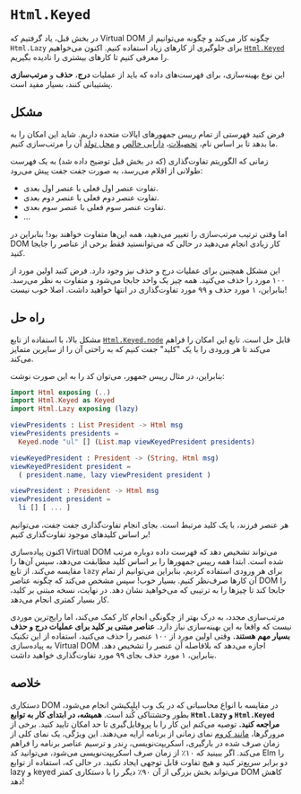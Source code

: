 # `Html.Keyed`

در بخش قبل، یاد گرفتیم که Virtual DOM چگونه کار می‌کند و چگونه می‌توانیم از `Html.Lazy` برای جلوگیری از کارهای زیاد استفاده کنیم. اکنون می‌خواهیم [`Html.Keyed`][html.keyed] را معرفی کنیم تا کارهای بیشتری را نادیده بگیریم.

این نوع بهینه‌سازی، برای فهرست‌های داده که باید از عملیات **درج**، **حذف** و **مرتب‌سازی** پشتیبانی کنند، بسیار مفید است.

## مشکل

فرض کنید فهرستی از تمام رییس جمهورهای ایالات متحده داریم. شاید این امکان را به ما بدهد تا بر اساس نام، [تحصیلات][by-education]، [دارایی خالص][by-networth] و [محل تولد][by-homestate] آن را مرتب‌سازی کنیم.

زمانی که الگوریتم تفاوت‌گذاری (که در بخش قبل توضیح داده شد) به یک فهرست طولانی از اقلام می‌رسد، به صورت جفت جفت پیش می‌رود:

- تفاوت عنصر اول فعلی با عنصر اول بعدی.
- تفاوت عنصر دوم فعلی با عنصر دوم بعدی.
- تفاوت عنصر سوم فعلی با عنصر سوم بعدی.
- ...

اما وقتی ترتیب مرتب‌سازی را تغییر می‌دهید، همه این‌ها متفاوت خواهند بود! بنابراین در DOM کار زیادی انجام می‌دهید در حالی که می‌توانستید فقط برخی از عناصر را جابجا کنید.

این مشکل همچنین برای عملیات درج و حذف نیز وجود دارد. فرض کنید اولین مورد از ۱۰۰ مورد را حذف می‌کنید. همه چیز یک واحد جابجا می‌شود و متفاوت به نظر می‌رسد. بنابراین، ۱ مورد حذف و ۹۹ مورد تفاوت‌گذاری در انتها خواهید داشت. اصلا خوب نیست!

## راه حل

مشکل بالا، با استفاده از تابع [`Html.Keyed.node`][html.keyed.node] قابل حل است. تابع این امکان را فراهم می‌کند تا هر ورودی را با یک "کلید" جفت کنیم که به راحتی آن را از سایرین متمایز می‌کند.

بنابراین، در مثال رییس جمهور، می‌توان کد را به این صورت نوشت:

```elm
import Html exposing (..)
import Html.Keyed as Keyed
import Html.Lazy exposing (lazy)

viewPresidents : List President -> Html msg
viewPresidents presidents =
  Keyed.node "ul" [] (List.map viewKeyedPresident presidents)

viewKeyedPresident : President -> (String, Html msg)
viewKeyedPresident president =
  ( president.name, lazy viewPresident president )

viewPresident : President -> Html msg
viewPresident president =
  li [] [ ... ]
```

هر عنصر فرزند، با یک کلید مرتبط است. بجای انجام تفاوت‌گذاری جفت جفت، می‌توانیم بر اساس کلیدهای موجود تفاوت‌گذاری کنیم!

اکنون پیاده‌سازی Virtual DOM می‌تواند تشخیص دهد که فهرست داده دوباره مرتب شده است. ابتدا همه رییس جمهورها را بر اساس کلید مطابقت می‌دهد، سپس آن‌ها را مقایسه می‌کند. از تابع `lazy` برای هر ورودی استفاده کردیم، بنابراین می‌توانیم از تمام آن کارها صرف‌نظر کنیم. بسیار خوب! سپس مشخص می‌کند که چگونه عناصر DOM را جابجا کند تا چیزها را به ترتیبی که می‌خواهید نشان دهد. در نهایت، نسخه مبتنی بر کلید، کار بسیار کمتری انجام می‌دهد.

مرتب‌سازی مجدد، به درک بهتر از چگونگی انجام کار کمک می‌کند، اما رایج‌ترین موردی نیست که واقعا به این بهینه‌سازی نیاز دارد. **عناصر مبتنی بر کلید برای عملیات درج و حذف بسیار مهم هستند.** وقتی اولین مورد از ۱۰۰ عنصر را حذف می‌کنید، استفاده از این تکنیک به پیاده‌سازی Virtual DOM اجازه می‌دهد که بلافاصله آن عنصر را تشخیص دهد. بنابراین، ۱ مورد حذف بجای ۹۹ مورد تفاوت‌گذاری خواهید داشت.

## خلاصه

دستکاری DOM در مقایسه با انواع محاسباتی که در یک وب اپلیکیشن انجام می‌شود، بطور وحشتناکی کُند است. **همیشه، در ابتدای کار به توابع `Html.Lazy` و `Html.Keyed` مراجعه کنید.** توصیه می‌کنم این کار را با پروفایل‌گیری تا حد امکان تایید کنید. برخی از مرورگرها، [مانند کروم][chrome-performance] نمای زمانی از برنامه ارایه می‌دهند. این ویژگی، یک نمای کلی از زمان صرف شده در بارگیری، اسکریپت‌نویسی، رِندر و ترسیم عناصر برنامه را فراهم می‌کند. اگر ببینید که ۱۰٪ از زمان صرف اسکریپت‌نویسی می‌شود، می‌توانید کد Elm را دو برابر سریع‌تر کنید و هیچ تفاوت قابل توجهی ایجاد نکنید. در حالی که، استفاده از توابع lazy و keyed می‌تواند بخش بزرگی از آن ۹۰٪ دیگر را با دستکاری کمتر DOM کاهش دهد!

[html.keyed]: https://package.elm-lang.org/packages/elm/html/latest/Html-Keyed
[by-education]: https://en.wikipedia.org/wiki/List_of_Presidents_of_the_United_States_by_education
[by-networth]: https://en.wikipedia.org/wiki/List_of_Presidents_of_the_United_States_by_net_worth
[by-homestate]: https://en.wikipedia.org/wiki/List_of_Presidents_of_the_United_States_by_home_state
[html.keyed.node]: https://package.elm-lang.org/packages/elm/html/latest/Html-Keyed#node
[chrome-performance]: https://developers.google.com/web/tools/chrome-devtools/evaluate-performance/reference